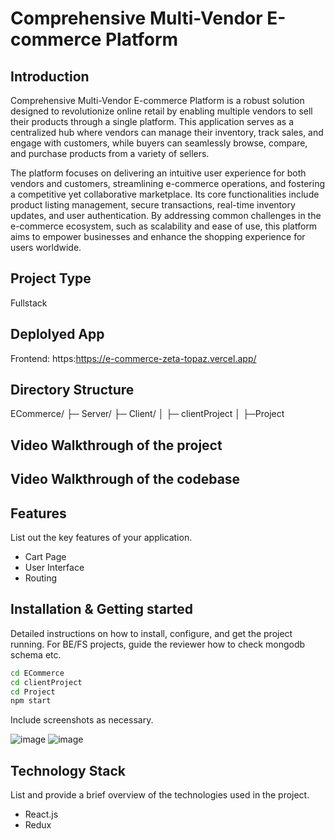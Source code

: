 # Comprehensive Multi-Vendor E-commerce Platform

## Introduction
Comprehensive Multi-Vendor E-commerce Platform is a robust solution designed to revolutionize online retail by enabling multiple vendors to sell their products through
a single platform. This application serves as a centralized hub where vendors can manage their inventory, track sales, and engage with customers, while buyers can 
seamlessly browse, compare, and purchase products from a variety of sellers.

The platform focuses on delivering an intuitive user experience for both vendors and customers, streamlining e-commerce operations, and fostering a competitive yet 
collaborative marketplace. Its core functionalities include product listing management, secure transactions, real-time inventory updates, and user authentication. By 
addressing common challenges in the e-commerce ecosystem, such as scalability and ease of use, this platform aims to empower businesses and enhance the shopping 
experience for users worldwide.



## Project Type
Fullstack

## Deplolyed App
Frontend: https:https://e-commerce-zeta-topaz.vercel.app/

## Directory Structure
ECommerce/
├─ Server/
├─ Client/
│  ├─ clientProject
│      ├─Project

## Video Walkthrough of the project


## Video Walkthrough of the codebase


## Features
List out the key features of your application.

- Cart Page
- User Interface
- Routing



## Installation & Getting started
Detailed instructions on how to install, configure, and get the project running. For BE/FS projects, guide the reviewer how to check mongodb schema etc.

```bash
cd ECommerce
cd clientProject
cd Project
npm start
```


Include screenshots as necessary.

![image](https://github.com/user-attachments/assets/39dbec09-9466-417f-96e0-0dd01abc3656)
![image](https://github.com/user-attachments/assets/a77baa8f-5b1d-41f2-958f-b373920912ea)




## Technology Stack
List and provide a brief overview of the technologies used in the project.

- React.js
- Redux
